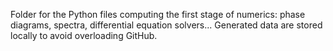 Folder for the Python files computing the first stage of numerics: phase diagrams, spectra, differential equation solvers...
Generated data are stored locally to avoid overloading GitHub.
